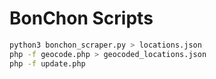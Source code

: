 # BonChon Scripts


```sh
python3 bonchon_scraper.py > locations.json
php -f geocode.php > geocoded_locations.json
php -f update.php
```
